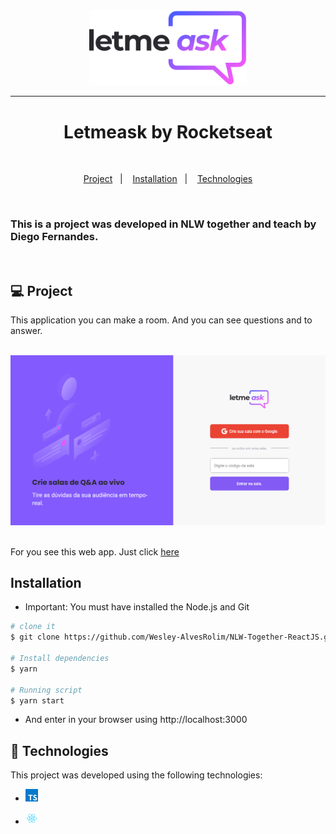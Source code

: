 <div align="center">
<img width='50%'  src='./src/assets/images/logo.svg'></img>
</div>

<hr>
 <h1 align="center"><strong>Letmeask by Rocketseat</strong></h1>

<br>
<p align="center">
  <a href="#-project">Project</a>&nbsp;&nbsp;&nbsp;|&nbsp;&nbsp;&nbsp;
  <a href="#installation">Installation</a>&nbsp;&nbsp;&nbsp;|&nbsp;&nbsp;&nbsp;
  <a href="#-technologies">Technologies</a>
</p>

<br>

### This is a project was developed in NLW together and teach by Diego Fernandes.

<br>

## 💻 Project

<p>This application you can make a room. And you can see questions and to answer.</p>

<br>
<img src="./.github/LetMeAsk-webApp.png" alt="Readme Image">
<br>
<br>

<p>
For you see this web app. Just click <a href='https://letmeask-nlw-d354d.web.app/'>here</a>
</p>

## Installation

- Important: You must have installed the Node.js and Git

```bash
# clone it
$ git clone https://github.com/Wesley-AlvesRolim/NLW-Together-ReactJS.git

# Install dependencies
$ yarn

# Running script
$ yarn start
```

- And enter in your browser using http://localhost:3000

## 🚀 Technologies

This project was developed using the following technologies:

- <code><img height="20" src="https://raw.githubusercontent.com/github/explore/80688e429a7d4ef2fca1e82350fe8e3517d3494d/topics/typescript/typescript.png"></code>

- <code><img height="20" src="https://raw.githubusercontent.com/github/explore/80688e429a7d4ef2fca1e82350fe8e3517d3494d/topics/react/react.png"></code>
